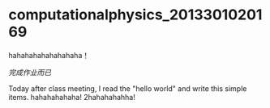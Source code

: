 # computationalphysics_2013301020169
hahahahahahahahaha！

*完成作业而已*

Today after class meeting, I read the "hello world" and write this simple items.
hahahahahaha!
2hahahahahha!
